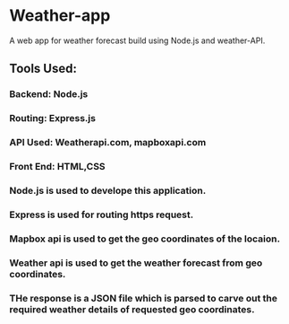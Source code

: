 # Weather-app  
A web app for weather forecast build using Node.js and weather-API.  
  
  
## Tools Used:  
###  Backend: Node.js  
###  Routing: Express.js  
###  API Used: Weatherapi.com, mapboxapi.com 
###  Front End:  HTML,CSS  

### Node.js is used to develope this application.  
### Express is used for routing https request.  
### Mapbox api is used to get the geo coordinates of the locaion.   
### Weather api is used to get the weather forecast from geo coordinates.  
### THe response is a JSON file which is parsed to carve out the required weather details of requested geo coordinates.  
